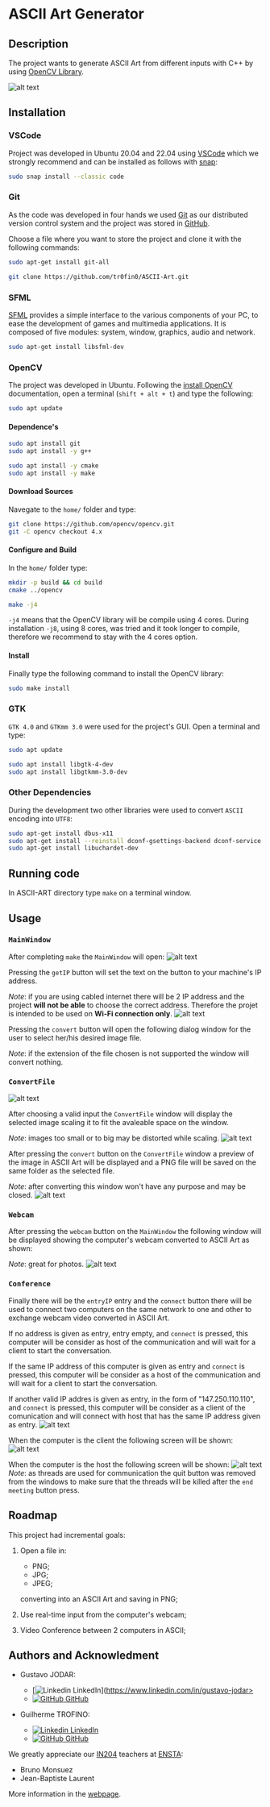 # ASCII Art Generator


## Description
The project wants to generate ASCII Art from different inputs with C++ by using [OpenCV Library](https://opencv.org/).

![alt text](images/readme.png)

## Installation
### VSCode
Project was developed in Ubuntu 20.04 and 22.04 using [VSCode](https://code.visualstudio.com/docs/setup/linux) which we strongly recommend and can be installed as follows with [snap](https://snapcraft.io/):
```bash
sudo snap install --classic code
```

### Git
As the code was developed in four hands we used [Git](https://git-scm.com/) as our distributed version control system and the project was stored in [GitHub](https://github.com/tr0fin0/ASCII-Art).

Choose a file where you want to store the project and clone it with the following commands:
```bash
sudo apt-get install git-all

git clone https://github.com/tr0fin0/ASCII-Art.git
```

### SFML
[SFML](https://www.sfml-dev.org/) provides a simple interface to the various components of your PC, to ease the development of games and multimedia applications. It is composed of five modules: system, window, graphics, audio and network.
```bash
sudo apt-get install libsfml-dev
```


### OpenCV
The project was developed in Ubuntu. Following the [install OpenCV](https://docs.opencv.org/4.x/d7/d9f/tutorial_linux_install.html) documentation, open a terminal (`shift + alt + t`) and type the following:
```bash
sudo apt update
```

#### Dependence's
```bash
sudo apt install git
sudo apt install -y g++

sudo apt install -y cmake
sudo apt install -y make
```

#### Download Sources
Navegate to the `home/` folder and type:
```bash
git clone https://github.com/opencv/opencv.git
git -C opencv checkout 4.x
```
#### Configure and Build
In the `home/` folder type:
```bash
mkdir -p build && cd build
cmake ../opencv

make -j4
```
`-j4` means that the OpenCV library will be compile using 4 cores. During installation `-j8`, using 8 cores, was tried and it took longer to compile, therefore we recommend to stay with the 4 cores option.

#### Install
Finally type the following command to install the OpenCV library:
```bash
sudo make install
```

### GTK
`GTK 4.0` and `GTKmm 3.0` were used for the project's GUI. Open a terminal and type:
```bash
sudo apt update
```
```bash
sudo apt install libgtk-4-dev
sudo apt install libgtkmm-3.0-dev
```

### Other Dependencies
During the development two other libraries were used to convert `ASCII` encoding into `UTF8`:
```bash
sudo apt-get install dbus-x11
sudo apt-get install --reinstall dconf-gsettings-backend dconf-service
sudo apt-get install libuchardet-dev
```

## Running code
In ASCII-ART directory type `make` on a terminal window. 


## Usage
### `MainWindow`
After completing `make` the `MainWindow` will open:
![alt text](images/readme_mainWindow_default.png)

Pressing the `getIP` button will set the text on the button to your machine's IP address.

*Note*: if you are using cabled internet there will be 2 IP address and the project **will not be able** to choose the correct address. Therefore the projet is intended to be used on **Wi-Fi connection only**.
![alt text](images/readme_mainWindow_buttonClicked.png)

Pressing the `convert` button will open the following dialog window for the user to select her/his desired image file.

*Note*: if the extension of the file chosen is not supported the window will convert nothing.
### `ConvertFile`
![alt text](images/readme_ConvertFile_choose.png)

After choosing a valid input the `ConvertFile` window will display the selected image scaling it to fit the avaleable space on the window.

*Note*: images too small or to big may be distorted while scaling.
![alt text](images/readme_ConvertFile_preview.png)

After pressing the `convert` button on the `ConvertFile` window a preview of the image in ASCII Art will be displayed and a PNG file will be saved on the same folder as the selected file.

*Note*: after converting this window won't have any purpose and may be closed.
![alt text](images/readme_ConvertFile_conversion.png)
### `Webcam`
After pressing the `webcam` button on the `MainWindow` the following window will be displayed showing the computer's webcam converted to ASCII Art as shown:

*Note*: great for photos.
![alt text](images/readme_Webcam.png)


### `Conference`
Finally there will be the `entryIP` entry and the `connect` button there will be used to connect two computers on the same network to one and other to exchange webcam video converted in ASCII Art.

If no address is given as entry, entry empty, and `connect` is pressed, this computer will be consider as host of the communication and will wait for a client to start the conversation.

If the same IP address of this computer is given as entry and `connect` is pressed, this computer will be consider as a host of the communication and will wait for a client to start the conversation.

If another valid IP addres is given as entry, in the form of "147.250.110.110", and `connect` is pressed, this computer will be consider as a client of the comunication and will connect with host that has the same IP address given as entry.
![alt text](images/readme_mainWindow_default.png)

When the computer is the client the following screen will be shown:
![alt text](images/readme_Conference_Client.png)

When the computer is the host the following screen will be shown:
![alt text](images/readme_Conference_Host.png)
*Note*: as threads are used for communication the quit button was removed from the windows to make sure that the threads will be killed after the `end meeting` button press.




## Roadmap
This project had incremental goals:
1. Open a file in:
   - PNG;
   - JPG;
   - JPEG;

   converting into an ASCII Art and saving in PNG;

2. Use real-time input from the computer's webcam;

3. Video Conference between 2 computers in ASCII;

## Authors and Acknowledment
- Gustavo JODAR:
  - [![Linkedin](https://i.stack.imgur.com/gVE0j.png) LinkedIn](https://www.linkedin.com/in/gustavo-jodar>
  - [![GitHub](https://i.stack.imgur.com/tskMh.png) GitHub](https://github.com/Gustavo-Jodar)

- Guilherme TROFINO:
  - [![Linkedin](https://i.stack.imgur.com/gVE0j.png) LinkedIn](https://www.linkedin.com/in/guilherme-trofino/)
  - [![GitHub](https://i.stack.imgur.com/tskMh.png) GitHub](https://github.com/tr0fin0)

We greatly appreciate our [IN204](https://synapses.ensta-paris.fr/catalogue/2020-2021/ue/3722/IN204-oriente-objet-programmation-et-genie-logiciel?from=D2) teachers at [ENSTA](https://www.ensta-paris.fr/):
- Bruno Monsuez
- Jean-Baptiste Laurent

More information in the [webpage](https://perso.ensta-paris.fr/~bmonsuez/Cours/doku.php?id=in204).
